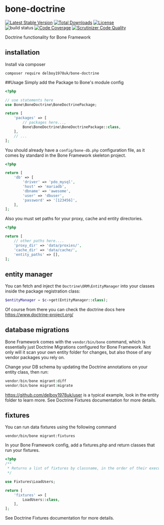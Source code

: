 # bone-doctrine
[![Latest Stable Version](https://poser.pugx.org/delboy1978uk/bone-doctrine/v/stable)](https://packagist.org/packages/delboy1978uk/bone-doctrine) [![Total Downloads](https://poser.pugx.org/delboy1978uk/bone-doctrine/downloads)](https://packagist.org/packages/delboy1978uk/bone-doctrine) [![License](https://poser.pugx.org/delboy1978uk/bone/license)](https://packagist.org/packages/delboy1978uk/bone)<br />
![build status](https://github.com/delboy1978uk/bone-doctrine/actions/workflows/master.yml/badge.svg) [![Code Coverage](https://scrutinizer-ci.com/g/delboy1978uk/bone-doctrine/badges/coverage.png?b=master)](https://scrutinizer-ci.com/g/delboy1978uk/bone-doctrine/?branch=master) [![Scrutinizer Code Quality](https://scrutinizer-ci.com/g/delboy1978uk/bone-doctrine/badges/quality-score.png?b=master)](https://scrutinizer-ci.com/g/delboy1978uk/bone-doctrine/?branch=master)<br />

Doctrine functionality for Bone Framework
## installation
Install via composer
```
composer require delboy1978uk/bone-doctrine
```
##Usage
Simply add the Package to Bone's module config
```php
<?php

// use statements here
use Bone\BoneDoctrine\BoneDoctrinePackage;

return [
    'packages' => [
        // packages here...,
        Bone\BoneDoctrine\BoneDoctrinePackage::class,
    ],
    // ...
];
```
You should already have a `config/bone-db.php` configuration file, as it comes by standard in the Bone Framework 
skeleton project. 
```php
<?php

return [
    'db' => [
        'driver' => 'pdo_mysql',
        'host' => 'mariadb',
        'dbname' => 'awesome',
        'user' => 'dbuser',
        'password' => '[123456]',
    ],
];
```
Also you must set paths for your proxy, cache and entity directories. 
```php
<?php

return [
    // other paths here....
    'proxy_dir' => 'data/proxies/',
    'cache_dir' => 'data/cache/',
    'entity_paths' => [],
];
```
## entity manager
You can fetch and inject the `Doctrine\ORM\EntityManager` into your classes inside the package registration class:
```php
$entityManager = $c->get(EntityManager::class);
``` 
Of course from there you can check the doctrine docs here https://www.doctrine-project.org/
## database migrations
Bone Framework comes with the `vendor/bin/bone` command, which is essentially just Doctrine Migrations configured for
Bone Framework. Not only will it scan your own entity folder for changes, but also those of any vendor packages you rely
on. 

Change your DB schema by updating the Doctrine annotations on your entity class, then run:
```php
vendor/bin/bone migrant:diff
vendor/bin/bone migrant:migrate
``` 
https://github.com/delboy1978uk/user is a typical example, look in the entity folder to learn more.
See Doctrine Fixtures documentation for more details.
## fixtures
You can run data fixtures using the following command
```
vendor/bin/bone migrant:fixtures
```
In your Bone Framework config, add a fixtures.php and return classes that run your fixtures. 
```php
<?php
/**
 * Returns a list of fixtures by classname, in the order of their execution
 */

use Fixtures\LoadUsers;

return [
    'fixtures' => [
        LoadUsers::class,
    ],
];
```
See Doctrine Fixtures documentation for more details.
